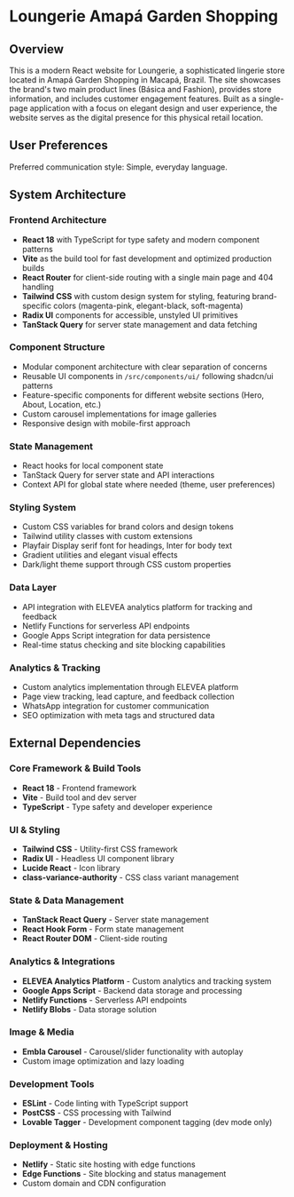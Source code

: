 # Loungerie Amapá Garden Shopping

## Overview

This is a modern React website for Loungerie, a sophisticated lingerie store located in Amapá Garden Shopping in Macapá, Brazil. The site showcases the brand's two main product lines (Básica and Fashion), provides store information, and includes customer engagement features. Built as a single-page application with a focus on elegant design and user experience, the website serves as the digital presence for this physical retail location.

## User Preferences

Preferred communication style: Simple, everyday language.

## System Architecture

### Frontend Architecture
- **React 18** with TypeScript for type safety and modern component patterns
- **Vite** as the build tool for fast development and optimized production builds
- **React Router** for client-side routing with a single main page and 404 handling
- **Tailwind CSS** with custom design system for styling, featuring brand-specific colors (magenta-pink, elegant-black, soft-magenta)
- **Radix UI** components for accessible, unstyled UI primitives
- **TanStack Query** for server state management and data fetching

### Component Structure
- Modular component architecture with clear separation of concerns
- Reusable UI components in `/src/components/ui/` following shadcn/ui patterns
- Feature-specific components for different website sections (Hero, About, Location, etc.)
- Custom carousel implementations for image galleries
- Responsive design with mobile-first approach

### State Management
- React hooks for local component state
- TanStack Query for server state and API interactions
- Context API for global state where needed (theme, user preferences)

### Styling System
- Custom CSS variables for brand colors and design tokens
- Tailwind utility classes with custom extensions
- Playfair Display serif font for headings, Inter for body text
- Gradient utilities and elegant visual effects
- Dark/light theme support through CSS custom properties

### Data Layer
- API integration with ELEVEA analytics platform for tracking and feedback
- Netlify Functions for serverless API endpoints
- Google Apps Script integration for data persistence
- Real-time status checking and site blocking capabilities

### Analytics & Tracking
- Custom analytics implementation through ELEVEA platform
- Page view tracking, lead capture, and feedback collection
- WhatsApp integration for customer communication
- SEO optimization with meta tags and structured data

## External Dependencies

### Core Framework & Build Tools
- **React 18** - Frontend framework
- **Vite** - Build tool and dev server
- **TypeScript** - Type safety and developer experience

### UI & Styling
- **Tailwind CSS** - Utility-first CSS framework
- **Radix UI** - Headless UI component library
- **Lucide React** - Icon library
- **class-variance-authority** - CSS class variant management

### State & Data Management
- **TanStack React Query** - Server state management
- **React Hook Form** - Form state management
- **React Router DOM** - Client-side routing

### Analytics & Integrations
- **ELEVEA Analytics Platform** - Custom analytics and tracking system
- **Google Apps Script** - Backend data storage and processing
- **Netlify Functions** - Serverless API endpoints
- **Netlify Blobs** - Data storage solution

### Image & Media
- **Embla Carousel** - Carousel/slider functionality with autoplay
- Custom image optimization and lazy loading

### Development Tools
- **ESLint** - Code linting with TypeScript support
- **PostCSS** - CSS processing with Tailwind
- **Lovable Tagger** - Development component tagging (dev mode only)

### Deployment & Hosting
- **Netlify** - Static site hosting with edge functions
- **Edge Functions** - Site blocking and status management
- Custom domain and CDN configuration